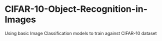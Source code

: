 # CIFAR-10-Object-Recognition-in-Images

Using basic Image Classification models to train against CIFAR-10 dataset

